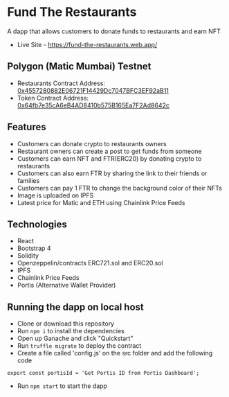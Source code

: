 # Fund The Restaurants

A dapp that allows customers to donate funds to restaurants and earn NFT

- Live Site - https://fund-the-restaurants.web.app/

## Polygon (Matic Mumbai) Testnet
- Restaurants Contract Address: [0x4557280882E06721F14429Dc7047BFC3EF92aB11](https://explorer-mumbai.maticvigil.com/address/0x4557280882E06721F14429Dc7047BFC3EF92aB11/transactions)
- Token Contract Address: [0x64fb7e35cA6eB4AD8410b575B165Ea7F2Ad8642c](https://explorer-mumbai.maticvigil.com/address/0x64fb7e35cA6eB4AD8410b575B165Ea7F2Ad8642c/transactions)

## Features
- Customers can donate crypto to restaurants owners
- Restaurant owners can create a post to get funds from someone
- Customers can earn NFT and FTR(ERC20) by donating crypto to restaurants
- Customers can also earn FTR by sharing the link to their friends or families
- Customers can pay 1 FTR to change the background color of their NFTs
- Image is uploaded on IPFS
- Latest price for Matic and ETH using Chainlink Price Feeds

## Technologies
- React
- Bootstrap 4
- Solidity
- Openzeppelin/contracts ERC721.sol and ERC20.sol
- IPFS
- Chainlink Price Feeds
- Portis (Alternative Wallet Provider)

## Running the dapp on local host
- Clone or download this repository
- Run `npm i` to install the dependencies
- Open up Ganache and click "Quickstart"
- Run `truffle migrate` to deploy the contract
- Create a file called 'config.js' on the src folder and add the following code
```
export const portisId = 'Get Portis ID from Portis Dashboard';
```
- Run `npm start` to start the dapp
